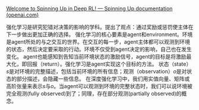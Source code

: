 [Welcome to Spinning Up in Deep RL! — Spinning Up documentation (openai.com)](https://spinningup.openai.com/en/latest/index.html)

强化学习是研究犯错对决策的影响的学科。提出了观点：通过奖励或惩罚使主体在下一步做出更加正确的选择。
强化学习的核心要素是agent和environment。环境是agent所处的与之交互的世界。在交互的每一步，agent主体都可以观测到环境的状态，然后决定要采取的行动。环境不仅受到agent决定的影响，自己也在发生变化。
agent也能感知到告知当前环境状态的激励信号，agent的目标是将激励最大化，即回报（return）。强化学习是agent实现这个目标的方法。
状态（state）$s$是对环境的完整描述，包括当前环境的所有信息；观测（observation）$o$是对状态的部分描述，会隐藏一些信息。
在深度强化学习中，我们用实值向量、矩阵或高阶张量来表示$s$与$o$。当agent可以观测到环境的完整状态时，我们可以说环境被完全观测(fully observed)到了；同理，存在部分观测(partially observed)的概念。
